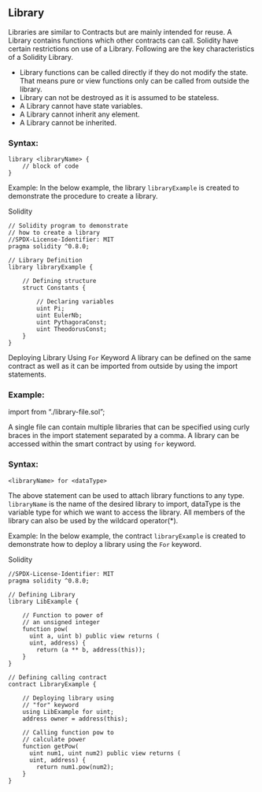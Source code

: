 ## Library 
Libraries are similar to Contracts but are mainly intended for reuse. A Library contains functions which other contracts can call. Solidity have certain restrictions on use of a Library. Following are the key characteristics of a Solidity Library.

- Library functions can be called directly if they do not modify the state. That means pure or view functions only can be called from outside the library.
- Library can not be destroyed as it is assumed to be stateless.
- A Library cannot have state variables.
- A Library cannot inherit any element.
- A Library cannot be inherited.

<h3>Syntax:</h3>

```solidity
library <libraryName> {
    // block of code
}
```
Example: In the below example, the library `libraryExample` is created to demonstrate the procedure to create a library.

Solidity
```solidity
// Solidity program to demonstrate 
// how to create a library
//SPDX-License-Identifier: MIT
pragma solidity ^0.8.0;

// Library Definition
library libraryExample {
    
    // Defining structure
    struct Constants {

        // Declaring variables
        uint Pi;             
        uint EulerNb;        
        uint PythagoraConst; 
        uint TheodorusConst; 
    }
}
```

Deploying Library Using `For` Keyword
A library can be defined on the same contract as well as it can be imported from outside by using the import statements. 

<h3>Example:</h3>

import <libraryName> from “./library-file.sol”;

A single file can contain multiple libraries that can be specified using curly braces in the import statement separated by a comma. A library can be accessed within the smart contract by using `for` keyword. 

  <h3>Syntax:</h3>
  
```solidity
<libraryName> for <dataType>
 ```
The above statement can be used to attach library functions to any type. `libraryName` is the name of the desired library to import, dataType is the variable type for which we want to access the library. All members of the library can also be used by the wildcard operator(*).

Example: In the below example, the contract `libraryExample` is created to demonstrate how to deploy a library using the `For` keyword.

Solidity
```solidity
//SPDX-License-Identifier: MIT
pragma solidity ^0.8.0;

// Defining Library
library LibExample {

    // Function to power of 
    // an unsigned integer
    function pow(
      uint a, uint b) public view returns (
      uint, address) {
        return (a ** b, address(this));
    }
}

// Defining calling contract
contract LibraryExample {
    
    // Deploying library using 
    // "for" keyword
    using LibExample for uint;
    address owner = address(this);
    
    // Calling function pow to 
    // calculate power 
    function getPow(
      uint num1, uint num2) public view returns (
      uint, address) {
        return num1.pow(num2);
    }
}
```
